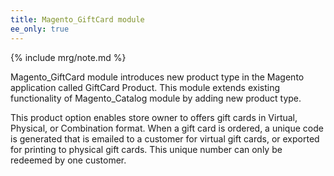 ```yaml
---
title: Magento_GiftCard module
ee_only: true
---
```


{% include mrg/note.md %}

Magento_GiftCard module introduces new product type in the Magento application called GiftCard Product.
This module extends existing functionality of Magento_Catalog module by adding new product type.

This product option enables store owner to offers gift cards in Virtual, Physical, or Combination format.
When a gift card is ordered, a unique code is generated that is emailed to a customer for virtual gift cards, or exported for printing to physical gift cards.
This unique number can only be redeemed by one customer.


